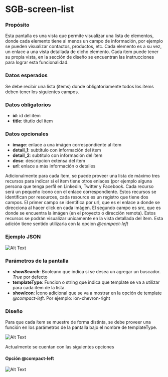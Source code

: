 <h1>SGB-screen-list</h1>

<h3>Propósito</h3>

Esta pantalla es una vista que permite visualizar una lista de elementos, donde cada elemento tiene al menos un campo de información, por ejemplo se pueden visualizar contactos, productos, etc.  Cada elemento es a su vez, un enlace a una vista detallada de dicho elemento. Cada ítem puede tener su propia vista, en la sección de diseño se encuentran las instrucciones para lograr esta funcionalidad. 

<h3>Datos esperados</h3>

Se debe recibir una lista (items) donde obligatoriamente todos los ítems deben tener los siguientes campos.

<h3>Datos obligatorios</h3>


- **id**: id del ítem
- **title**: títutlo del ítem

<h3>Datos opcionales</h3>


- **image**: enlace a una imágen correspondiente al ítem
- **detail_1**: subtítulo con información del ítem
- **detail_2**: subtítulo con información del ítem
- **desc**: descripcion extensa del ítem
- **url**: enlace a más información o detalles


Adicionalmente para cada ítem, se puede proveer una lista de máximo tres recursos para indicar si el item tiene otros enlaces (por ejemplo alguna persona que tenga perfil en Linkedin, Twitter y Facebook. Cada recurso será un pequeño ícono con el enlace correspondiente. Estos recursos se identifican por resources, cada resource es un registro que tiene dos campos. El primer campo se identifica por url, que es el enlace a donde se direcciona al hacer click en cada imágen. El segundo campo es src, que es donde se encuentra la imágen (en el proyecto o dirección remota).  Estos recursos se podrán visualizar unícamente en la vista detallada del ítem.   Esta adición tiene sentido utilizarla con la opcion *@compact-left*

<h3>Ejemplo JSON</h3>

![Alt Text](https://s3.amazonaws.com/megazord-framework/json+screenshots/json-list.png)

<h3>Parámetros de la pantalla</h3>

- **showSearch**: Booleano que indica si se desea un agregar un buscador. *True* por defecto  
- **templateType**: Funcion o string que indica que template se va a utilizar para cada item de la lista.
- **showIcon**: Ícono adicional que se va a mostrar en la opción de template *@compact-left*. Por ejemplo: ion-chevron-right

<h3>Diseño</h3>

Para que cada ítem se muestre de forma distinta, se debe proveer una función en los parámetros de la pantalla bajo el nombre de templateType.


![Alt Text](https://s3.amazonaws.com/megazord-framework/json+screenshots/json-templateType.png)

Actualmente se cuentan con las siguientes opciones

<h4>Opción @compact-left</h4>

![Alt Text](https://s3.amazonaws.com/megazord-framework/balsamiq+mockups/sgb-screen-list.png)
